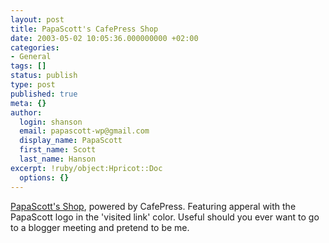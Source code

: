 ```yaml
---
layout: post
title: PapaScott's CafePress Shop
date: 2003-05-02 10:05:36.000000000 +02:00
categories:
- General
tags: []
status: publish
type: post
published: true
meta: {}
author:
  login: shanson
  email: papascott-wp@gmail.com
  display_name: PapaScott
  first_name: Scott
  last_name: Hanson
excerpt: !ruby/object:Hpricot::Doc
  options: {}
---
```

<p><a title="PapaScott's Shop | Powered by CafePress.com" href="http://www.cafeshops.com/papascott">PapaScott's Shop</a>, powered by CafePress. Featuring apperal with the PapaScott logo in the 'visited link' color. Useful should you ever want to go to a blogger meeting and pretend to be me.</p>
